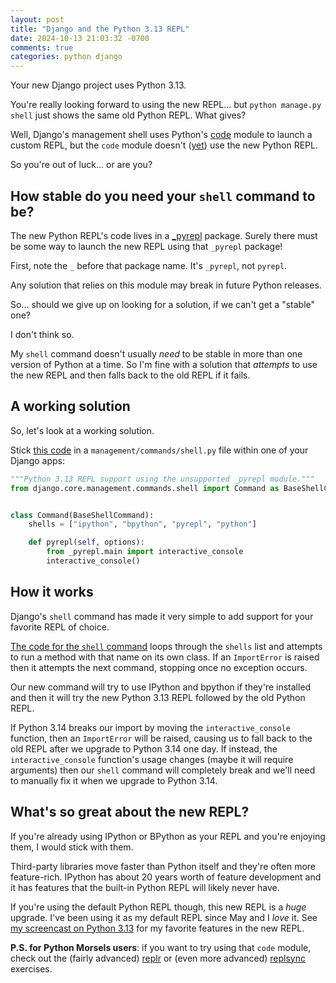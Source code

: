 ```yaml
---
layout: post
title: "Django and the Python 3.13 REPL"
date: 2024-10-13 21:03:32 -0700
comments: true
categories: python django
---
```


Your new Django project uses Python 3.13.

You're really looking forward to using the new REPL... but `python manage.py shell` just shows the same old Python REPL.
What gives?

Well, Django's management shell uses Python's [code](https://docs.python.org/3/library/code.html) module to launch a custom REPL, but the `code` module doesn't ([yet](https://github.com/python/cpython/issues/119512)) use the new Python REPL.

So you're out of luck... or are you?


## How stable do you need your `shell` command to be?

The new Python REPL's code lives in a [_pyrepl](https://github.com/python/cpython/tree/v3.13.0/Lib/_pyrepl) package.
Surely there must be some way to launch the new REPL using that `_pyrepl` package!

First, note the `_` before that package name.
It's `_pyrepl`, not `pyrepl`.

Any solution that relies on this module may break in future Python releases.

So... should we give up on looking for a solution, if we can't get a "stable" one?

I don't think so.

My `shell` command doesn't usually *need* to be stable in more than one version of Python at a time.
So I'm fine with a solution that *attempts* to use the new REPL and then falls back to the old REPL if it fails.


## A working solution

So, let's look at a working solution.

Stick [this code](https://pym.dev/p/2zqeq/) in a `management/commands/shell.py` file within one of your Django apps:

```python
"""Python 3.13 REPL support using the unsupported _pyrepl module."""
from django.core.management.commands.shell import Command as BaseShellCommand


class Command(BaseShellCommand):
    shells = ["ipython", "bpython", "pyrepl", "python"]

    def pyrepl(self, options):
        from _pyrepl.main import interactive_console
        interactive_console()
```


## How it works

Django's `shell` command has made it very simple to add support for your favorite REPL of choice.

[The code for the `shell` command](https://github.com/django/django/blob/5.1.2/django/core/management/commands/shell.py) loops through the `shells` list and attempts to run a method with that name on its own class.
If an `ImportError` is raised then it attempts the next command, stopping once no exception occurs.

Our new command will try to use IPython and bpython if they're installed and then it will try the new Python 3.13 REPL followed by the old Python REPL.

If Python 3.14 breaks our import by moving the `interactive_console` function, then an `ImportError` will be raised, causing us to fall back to the old REPL after we upgrade to Python 3.14 one day.
If instead, the `interactive_console` function's usage changes (maybe it will require arguments) then our `shell` command will completely break and we'll need to manually fix it when we upgrade to Python 3.14.


## What's so great about the new REPL?

If you're already using IPython or BPython as your REPL and you're enjoying them, I would stick with them.

Third-party libraries move faster than Python itself and they're often more feature-rich.
IPython has about 20 years worth of feature development and it has features that the built-in Python REPL will likely never have.

If you're using the default Python REPL though, this new REPL is a *huge* upgrade.
I've been using it as my default REPL since May and I *love* it.
See [my screencast on Python 3.13](https://pym.dev/python-313-whats-new/) for my favorite features in the new REPL.

**P.S. for Python Morsels users**: if you want to try using that `code` module, check out the (fairly advanced) [replr](https://www.pythonmorsels.com/exercises/3efdd9e172a346d08679ec39419ed822/?level=advanced) or (even more advanced) [replsync](https://www.pythonmorsels.com/exercises/5800cdcbbc5b4936b3e253dc15050480/?level=advanced) exercises.
